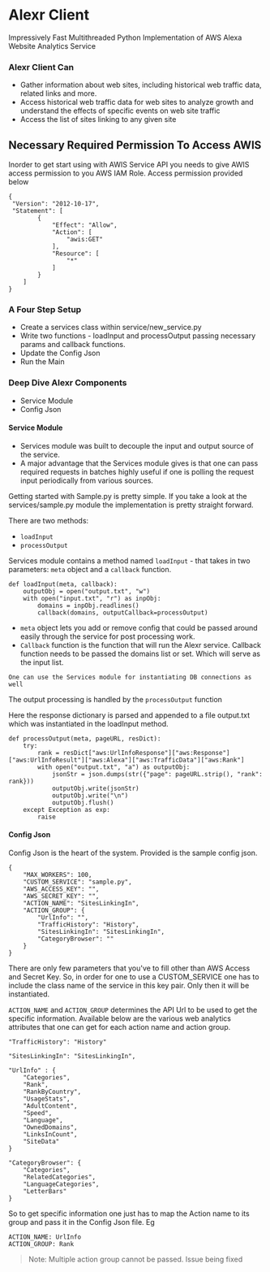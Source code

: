 # Alexr Client
 Impressively Fast Multithreaded Python Implementation of AWS Alexa Website Analytics Service 

### Alexr Client Can

* Gather information about web sites, including historical web traffic data, related links and more.
* Access historical web traffic data for web sites to analyze growth and understand the effects of specific events on web site traffic
* Access the list of sites linking to any given site


## Necessary Required Permission To Access AWIS

Inorder to get start using with AWIS Service API you needs to give AWIS access permission to you AWS IAM Role. Access permission provided below

    {
     "Version": "2012-10-17",
     "Statement": [
            {
                "Effect": "Allow",
                "Action": [
                    "awis:GET"
                ],
                "Resource": [
                    "*"
                ]
            }
        ]
    } 
    
### A Four Step Setup

* Create a services class within service/new_service.py
* Write two functions - loadInput and processOutput passing necessary params and callback functions.
* Update the Config Json
* Run the Main

### Deep Dive Alexr Components 

* Service Module
* Config Json

#### Service Module

* Services module was built to decouple the input and output source of the service. 
* A major advantage that the Services module gives is that one can pass required requests in batches highly useful if one is polling the request input periodically from various sources.

Getting started with Sample.py is pretty simple. If you take a look at the services/sample.py module the implementation is pretty straight forward.

There are two methods:

* `loadInput`
* `processOutput`

Services module contains a method named `loadInput` - that takes in two parameters: `meta` object and a `callback` function. 

    def loadInput(meta, callback):
        outputObj = open("output.txt", "w")
        with open("input.txt", "r") as inpObj:
            domains = inpObj.readlines()
            callback(domains, outputCallback=processOutput)

* `meta` object lets you add or remove config that could be passed around easily through the service for post processing work.
* `Callback` function is the function that will run the Alexr service. Callback function needs to be passed the domains list or set. Which will serve as the input list.

`One can use the Services module for instantiating DB connections as well` 

The output processing is handled by the `processOutput` function

Here the response dictionary is parsed and appended to a file output.txt which was instantiated in the loadInput method.

    def processOutput(meta, pageURL, resDict):
        try:
            rank = resDict["aws:UrlInfoResponse"]["aws:Response"]["aws:UrlInfoResult"]["aws:Alexa"]["aws:TrafficData"]["aws:Rank"]
            with open("output.txt", "a") as outputObj:
                jsonStr = json.dumps(str({"page": pageURL.strip(), "rank": rank}))
                outputObj.write(jsonStr)
                outputObj.write("\n")
                outputObj.flush()
        except Exception as exp:
            raise


#### Config Json

Config Json is the heart of the system. Provided is the sample config json.

    {
        "MAX_WORKERS": 100,
        "CUSTOM_SERVICE": "sample.py",
        "AWS_ACCESS_KEY": "",
        "AWS_SECRET_KEY": "",
        "ACTION_NAME": "SitesLinkingIn",
        "ACTION_GROUP": {
            "UrlInfo": "",
            "TrafficHistory": "History",
            "SitesLinkingIn": "SitesLinkingIn",
            "CategoryBrowser": ""
        }
    }

There are only few parameters that you've to fill other than AWS Access and Secret Key. So, in order for one to use a CUSTOM_SERVICE one has to include the class name of the service in this key pair. Only then it will be instantiated.

`ACTION_NAME` and `ACTION_GROUP` determines the API Url to be used to get the specific information. Available below are the various web analytics attributes that one can get for each action name and action group.


    "TrafficHistory": "History"

    "SitesLinkingIn": "SitesLinkingIn",

    "UrlInfo" : {
        "Categories", 
        "Rank", 
        "RankByCountry", 
        "UsageStats", 
        "AdultContent", 
        "Speed", 
        "Language", 
        "OwnedDomains", 
        "LinksInCount", 
        "SiteData"
    }

    "CategoryBrowser": {
        "Categories", 
        "RelatedCategories", 
        "LanguageCategories", 
        "LetterBars"
    }

So to get specific information one just has to map the Action name to its group and pass it in the Config Json file. Eg

    ACTION_NAME: UrlInfo
    ACTION_GROUP: Rank

> Note: Multiple action group cannot be passed. Issue being fixed

